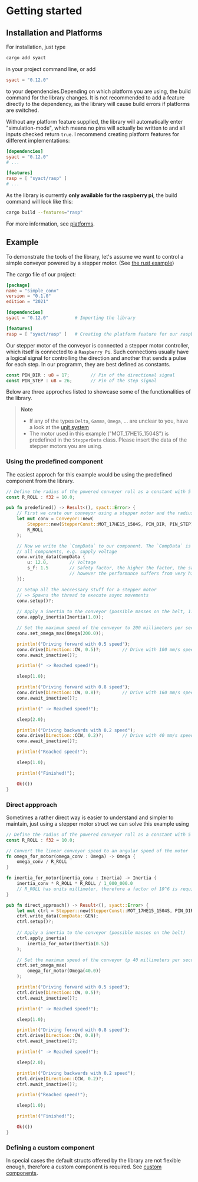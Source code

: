 # Getting started

## Installation and Platforms

For installation, just type

```sh
cargo add syact
```

in your project command line, or add

```toml
syact = "0.12.0"
```

to your dependencies.Depending on which platform you are using, the build command for the library changes. It is not recommended to add a feature directly to the dependency, as the library will cause build errors if platforms are switched.

Without any platform feature supplied, the library will automatically enter "simulation-mode", which means no pins will actually be written to and all inputs checked return `true`. I recommend creating platform features for different implementations:

```toml
[dependencies]
syact = "0.12.0"
# ...

[features]
rasp = [ "syact/rasp" ]
# ... 
```

As the library is currently **only available for the raspberry pi**, the build command will look like this:

```sh
cargo build --features="rasp"
```

For more information, see [platforms](./platforms.md).

## Example

To demonstrate the tools of the library, let's assume we want to control a simple conveyor powered by a stepper motor. (See [the rust example](../examples/simple_conv/src/main.rs))

The cargo file of our project:

```toml
[package]
name = "simple_conv"
version = "0.1.0"
edition = "2021"

[dependencies]
syact = "0.12.0"          # Importing the library

[features]
rasp = [ "syact/rasp" ]   # Creating the platform feature for our raspberry pi
```

Our stepper motor of the conveyor is connected a stepper motor controller, which itself is connected to a `Raspberry Pi`. Such connections usually have a logical signal for controlling the direction and another that sends a pulse for each step. In our programm, they are best defined as constants.

```rust
const PIN_DIR : u8 = 17;        // Pin of the directional signal
const PIN_STEP : u8 = 26;       // Pin of the step signal
```

Below are three approches listed to showcase some of the functionalities of the library.

> **Note**
>
> - If any of the types `Delta`, `Gamma`, `Omega`, ... are unclear to you, have a look at the [unit system](./unit_system.md)
> - The motor used in this example ("MOT_17HE15_1504S") is predefined in the `StepperData` class. Please insert the data of the stepper motors you are using.

### Using the predefined component

The easiest approch for this example would be using the predefined component from the library.

```rust
// Define the radius of the powered conveyor roll as a constant with 5 millimeters
const R_ROLL : f32 = 10.0;

pub fn predefined() -> Result<(), syact::Error> {
    // First we crate our conveyor using a stepper motor and the radius of the roll that connects the belt to the motor
    let mut conv = Conveyor::new(
        Stepper::new(StepperConst::MOT_17HE15_1504S, PIN_DIR, PIN_STEP),        // The stepper motor
        R_ROLL
    );

    // Now we write the `CompData` to our component. The `CompData` is often data that is the same for 
    // all components, e.g. supply voltage
    conv.write_data(CompData {
        u: 12.0,        // Voltage
        s_f: 1.5        // Safety factor, the higher the factor, the safer is the stepper to not jump over steps,
                        // however the performance suffers from very high safety factors
    });

    // Setup all the neccessary stuff for a stepper motor
    // => Spawns the thread to execute async movements
    conv.setup()?;
    
    // Apply a inertia to the conveyor (possible masses on the belt, 1.0kg estimated)
    conv.apply_inertia(Inertia(1.0));

    // Set the maximum speed of the conveyor to 200 millimeters per second
    conv.set_omega_max(Omega(200.0));

    println!("Driving forward with 0.5 speed");
    conv.drive(Direction::CW, 0.5)?;        // Drive with 100 mm/s speed (50%, 0.5)
    conv.await_inactive()?;

    println!(" -> Reached speed!");

    sleep(1.0);

    println!("Driving forward with 0.8 speed");
    conv.drive(Direction::CW, 0.8)?;        // Drive with 160 mm/s speed (80%, 0.8)
    conv.await_inactive()?;

    println!(" -> Reached speed!");

    sleep(2.0);

    println!("Driving backwards with 0.2 speed");
    conv.drive(Direction::CCW, 0.2)?;       // Drive with 40 mm/s speed in the opposite direction (20%, 0.2)
    conv.await_inactive()?;

    println!("Reached speed!");

    sleep(1.0);

    println!("Finished!");

    Ok(())
}
```

### Direct appproach

Sometimes a rather direct way is easier to understand and simpler to maintain, just using a stepper motor struct we can solve this example using

```rust
// Define the radius of the powered conveyor roll as a constant with 5 millimeters
const R_ROLL : f32 = 10.0;

// Convert the linear conveyor speed to an angular speed of the motor
fn omega_for_motor(omega_conv : Omega) -> Omega {
    omega_conv / R_ROLL
}

fn inertia_for_motor(inertia_conv : Inertia) -> Inertia {
    inertia_conv * R_ROLL * R_ROLL / 1_000_000.0      
    // R_ROLL has units millimeter, therefore a factor of 10^6 is required for conversion from kg to kgm^2
}

pub fn direct_approach() -> Result<(), syact::Error> {
    let mut ctrl = Stepper::new(StepperConst::MOT_17HE15_1504S, PIN_DIR, PIN_STEP);
    ctrl.write_data(CompData::GEN);
    ctrl.setup()?;
    
    // Apply a inertia to the conveyor (possible masses on the belt)
    ctrl.apply_inertia(
        inertia_for_motor(Inertia(0.5))
    );

    // Set the maximum speed of the conveyor tp 40 millimeters per second
    ctrl.set_omega_max(
        omega_for_motor(Omega(40.0))
    );

    println!("Driving forward with 0.5 speed");
    ctrl.drive(Direction::CW, 0.5)?;
    ctrl.await_inactive()?;

    println!(" -> Reached speed!");

    sleep(1.0);

    println!("Driving forward with 0.8 speed");
    ctrl.drive(Direction::CW, 0.8)?;
    ctrl.await_inactive()?;

    println!(" -> Reached speed!");

    sleep(2.0);

    println!("Driving backwards with 0.2 speed");
    ctrl.drive(Direction::CCW, 0.2)?;
    ctrl.await_inactive()?;

    println!("Reached speed!");

    sleep(1.0);

    println!("Finished!");

    Ok(())
}
```

### Defining a custom component

In special cases the default structs offered by the library are not flexible enough, therefore a custom component is required. See [custom components](./components.md#custom-components).

